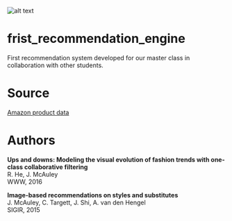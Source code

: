 ![alt text](https://d39w7f4ix9f5s9.cloudfront.net/90/9c/51ab07474da3a6da25292fcc0826/amazon-logo-orgsmile.svg)

# frist_recommendation_engine
First recommendation system developed for our master class in collaboration with other students.

# Source

[Amazon product data](http://jmcauley.ucsd.edu/data/amazon/)

# Authors

**Ups and downs: Modeling the visual evolution of fashion trends with one-class collaborative filtering**
<br> R. He, J. McAuley
<br> WWW, 2016

**Image-based recommendations on styles and substitutes**
<br> J. McAuley, C. Targett, J. Shi, A. van den Hengel
<br> SIGIR, 2015
